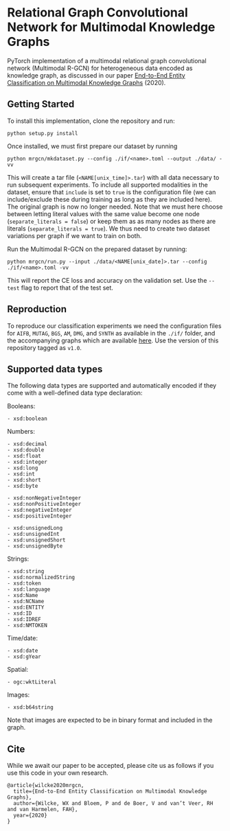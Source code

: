 # Relational Graph Convolutional Network for Multimodal Knowledge Graphs

PyTorch implementation of a multimodal relational graph convolutional network (Multimodal R-GCN) for heterogeneous data encoded as knowledge graph, as discussed in our paper [End-to-End Entity Classification on Multimodal Knowledge Graphs](https://arxiv.org/abs/2003.12383) (2020). 

## Getting Started

To install this implementation, clone the repository and run:

```
python setup.py install
```

Once installed, we must first prepare our dataset by running

```
python mrgcn/mkdataset.py --config ./if/<name>.toml --output ./data/ -vv
```

This will create a tar file (`<NAME[unix_time]>.tar`) with all data necessary to run subsequent experiments. To include all supported modalities in the dataset, ensure that `include` is set to `true` is the configuration file (we can include/exclude these during training as long as they are included here). The original graph is now no longer needed. Note that we must here choose between letting literal values with the same value become one node (`separate_literals = false`) or keep them as as many nodes as there are literals (`separate_literals = true`). We thus need to create two dataset variations per graph if we want to train on both.

Run the Multimodal R-GCN on the prepared dataset by running:

```
python mrgcn/run.py --input ./data/<NAME[unix_date]>.tar --config ./if/<name>.toml -vv
```

This will report the CE loss and accuracy on the validation set. Use the `--test` flag to report that of the test set.

## Reproduction 

To reproduce our classification experiments we need the configuration files for `AIFB`, `MUTAG`, `BGS`, `AM`, `DMG`, and `SYNTH` as available in the `./if/` folder, and the accompanying graphs which are available [here](https://gitlab.com/wxwilcke/mmkg). Use the version of this repository tagged as `v1.0`.

## Supported data types

The following data types are supported and automatically encoded if they come with a well-defined data type declaration:

Booleans:

```
- xsd:boolean
```

Numbers:

```
- xsd:decimal
- xsd:double
- xsd:float
- xsd:integer
- xsd:long
- xsd:int
- xsd:short
- xsd:byte

- xsd:nonNegativeInteger
- xsd:nonPositiveInteger
- xsd:negativeInteger
- xsd:positiveInteger

- xsd:unsignedLong
- xsd:unsignedInt
- xsd:unsignedShort
- xsd:unsignedByte
```

Strings:

```
- xsd:string
- xsd:normalizedString
- xsd:token
- xsd:language
- xsd:Name
- xsd:NCName
- xsd:ENTITY
- xsd:ID
- xsd:IDREF
- xsd:NMTOKEN
```

Time/date:

```
- xsd:date
- xsd:gYear
```

Spatial:

```
- ogc:wktLiteral
```

Images:

```
- xsd:b64string
```

Note that images are expected to be in binary format and included in the graph.

## Cite 

While we await our paper to be accepted, please cite us as follows if you use this code in your own research. 

```
@article{wilcke2020mrgcn,
  title={End-to-End Entity Classification on Multimodal Knowledge Graphs},
  author={Wilcke, WX and Bloem, P and de Boer, V and van’t Veer, RH and van Harmelen, FAH},
  year={2020}
}
```
